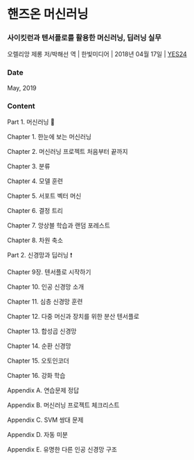 # 핸즈온 머신러닝
### 사이킷런과 텐서플로를 활용한 머신러닝, 딥러닝 실무

오렐리앙 제롱 저/박해선 역 | 한빛미디어 | 2018년 04월 17일 | [YES24](http://www.yes24.com/Product/Goods/59878826)

### Date
May, 2019

### Content

Part 1. 머신러닝 :construction:

Chapter 1. 한눈에 보는 머신러닝

Chapter 2. 머신러닝 프로젝트 처음부터 끝까지

Chapter 3. 분류

Chapter 4. 모델 훈련

Chapter 5. 서포트 벡터 머신

Chapter 6. 결정 트리

Chapter 7. 앙상블 학습과 랜덤 포레스트

Chapter 8. 차원 축소

Part 2. 신경망과 딥러닝 :heavy_exclamation_mark:

Chapter 9장. 텐서플로 시작하기

Chapter 10. 인공 신경망 소개

Chapter 11. 심층 신경망 훈련

Chapter 12. 다중 머신과 장치를 위한 분산 텐서플로

Chapter 13. 합성곱 신경망

Chapter 14. 순환 신경망

Chapter 15. 오토인코더

Chapter 16. 강화 학습

Appendix A. 연습문제 정답

Appendix B. 머신러닝 프로젝트 체크리스트

Appendix C. SVM 쌍대 문제

Appendix D. 자동 미분

Appendix E. 유명한 다른 인공 신경망 구조

&nbsp; &nbsp; &nbsp; &nbsp; 
